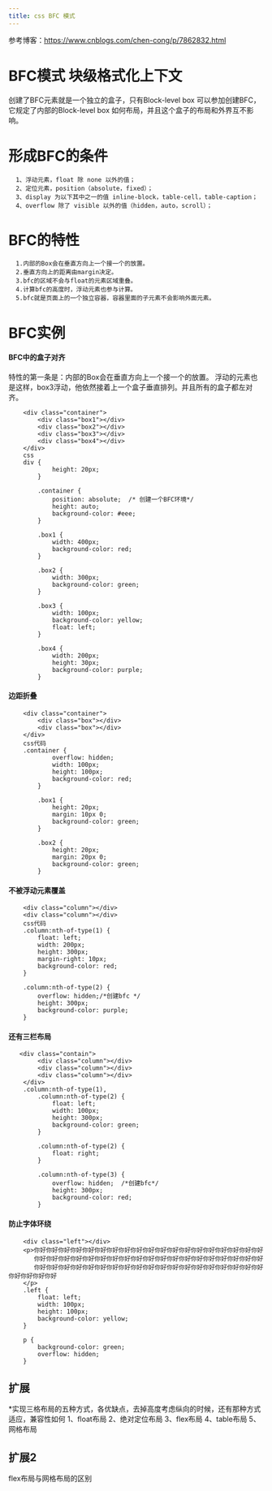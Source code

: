 ```yaml
---
title: css BFC 模式
---
```

参考博客：https://www.cnblogs.com/chen-cong/p/7862832.html
# BFC模式 块级格式化上下文

创建了BFC元素就是一个独立的盒子，只有Block-level box 可以参加创建BFC，它规定了内部的Block-level box 如何布局，并且这个盒子的布局和外界互不影响。

# 形成BFC的条件
      1、浮动元素，float 除 none 以外的值； 
      2、定位元素，position（absolute，fixed）； 
      3、display 为以下其中之一的值 inline-block，table-cell，table-caption； 
      4、overflow 除了 visible 以外的值（hidden，auto，scroll）；

# BFC的特性

      1.内部的Box会在垂直方向上一个接一个的放置。
      2.垂直方向上的距离由margin决定。
      3.bfc的区域不会与float的元素区域重叠。
      4.计算bfc的高度时，浮动元素也参与计算。
      5.bfc就是页面上的一个独立容器，容器里面的子元素不会影响外面元素。

# BFC实例

#### BFC中的盒子对齐
特性的第一条是：内部的Box会在垂直方向上一个接一个的放置。
浮动的元素也是这样，box3浮动，他依然接着上一个盒子垂直排列。并且所有的盒子都左对齐。
```
    <div class="container">
        <div class="box1"></div>
        <div class="box2"></div>
        <div class="box3"></div>
        <div class="box4"></div>
    </div>
    css
    div {
            height: 20px;
        }
        
        .container {
            position: absolute;  /* 创建一个BFC环境*/
            height: auto;
            background-color: #eee;
        }
        
        .box1 {
            width: 400px;
            background-color: red;
        }
        
        .box2 {
            width: 300px;
            background-color: green;
        }
        
        .box3 {
            width: 100px;
            background-color: yellow;
            float: left;
        }
        
        .box4 {
            width: 200px;
            height: 30px;
            background-color: purple;
        }
```
#### 边距折叠
```
    <div class="container">
        <div class="box"></div>
        <div class="box"></div>
    </div>
    css代码
    .container {
            overflow: hidden;
            width: 100px;
            height: 100px;
            background-color: red;
        }
        
        .box1 {
            height: 20px;
            margin: 10px 0;
            background-color: green;
        }
        
        .box2 {
            height: 20px;
            margin: 20px 0;
            background-color: green;
        }

```
#### 不被浮动元素覆盖 
```
    <div class="column"></div>
    <div class="column"></div>
    css代码
    .column:nth-of-type(1) {
        float: left;
        width: 200px;
        height: 300px;
        margin-right: 10px;
        background-color: red;
    }
    
    .column:nth-of-type(2) {
        overflow: hidden;/*创建bfc */
        height: 300px;
        background-color: purple;
    }

```
#### 还有三栏布局
```
   <div class="contain">
        <div class="column"></div>
        <div class="column"></div>
        <div class="column"></div>
    </div>
    .column:nth-of-type(1),
        .column:nth-of-type(2) {
            float: left;
            width: 100px;
            height: 300px;
            background-color: green;
        }
        
        .column:nth-of-type(2) {
            float: right;
        }
        
        .column:nth-of-type(3) {
            overflow: hidden;  /*创建bfc*/
            height: 300px;
            background-color: red;
        }
```
#### 防止字体环绕
```
    <div class="left"></div>
    <p>你好你好你好你好你好你好你好你好你好你好你好你好你好你好你好你好你好你好你好
       你好你好你好你好你好你好你好你好你好你好你好你好你好你好你好你好你好你好你好
       你好你好你好你好你好你好你好你好你好你好你好你好你好你好你好你好你好你好你好你好你好你好你好
    </p>
    .left {
        float: left;
        width: 100px;
        height: 100px;
        background-color: yellow;
    }
    
    p {
        background-color: green;
        overflow: hidden;
    }
```
## 扩展
*实现三格布局的五种方式，各优缺点，去掉高度考虑纵向的时候，还有那种方式适应，兼容性如何
1、float布局
2、绝对定位布局
3、flex布局
4、table布局
5、网格布局
## 扩展2
flex布局与网格布局的区别